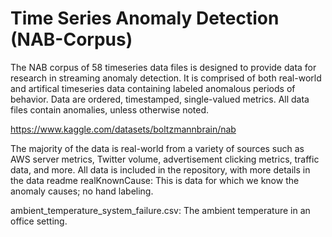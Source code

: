 # Time Series Anomaly Detection (NAB-Corpus)
The NAB corpus of 58 timeseries data files is designed to provide data for research in streaming anomaly detection. It is comprised of both real-world and artifical timeseries data containing labeled anomalous periods of behavior. Data are ordered, timestamped, single-valued metrics. All data files contain anomalies, unless otherwise noted.

https://www.kaggle.com/datasets/boltzmannbrain/nab

The majority of the data is real-world from a variety of sources such as AWS server metrics, Twitter volume, advertisement clicking metrics, traffic data, and more. All data is included in the repository, with more details in the data readme
realKnownCause:
This is data for which we know the anomaly causes; no hand labeling.

ambient_temperature_system_failure.csv: The ambient temperature in an office setting.
